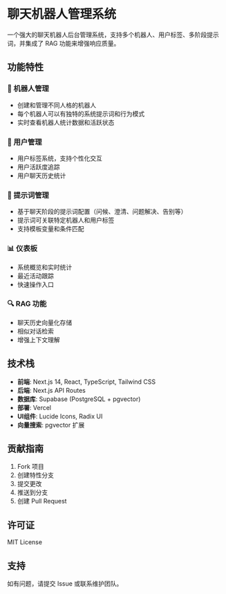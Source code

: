 # 聊天机器人管理系统

一个强大的聊天机器人后台管理系统，支持多个机器人、用户标签、多阶段提示词，并集成了 RAG 功能来增强响应质量。

## 功能特性

### 🤖 机器人管理
- 创建和管理不同人格的机器人
- 每个机器人可以有独特的系统提示词和行为模式
- 实时查看机器人统计数据和活跃状态

### 👥 用户管理
- 用户标签系统，支持个性化交互
- 用户活跃度追踪
- 用户聊天历史统计

### 💬 提示词管理
- 基于聊天阶段的提示词配置（问候、澄清、问题解决、告别等）
- 提示词可关联特定机器人和用户标签
- 支持模板变量和条件匹配

### 📊 仪表板
- 系统概览和实时统计
- 最近活动跟踪
- 快速操作入口

### 🔍 RAG 功能
- 聊天历史向量化存储
- 相似对话检索
- 增强上下文理解

## 技术栈

- **前端**: Next.js 14, React, TypeScript, Tailwind CSS
- **后端**: Next.js API Routes
- **数据库**: Supabase (PostgreSQL + pgvector)
- **部署**: Vercel
- **UI组件**: Lucide Icons, Radix UI
- **向量搜索**: pgvector 扩展

## 贡献指南

1. Fork 项目
2. 创建特性分支
3. 提交更改
4. 推送到分支
5. 创建 Pull Request

## 许可证

MIT License

## 支持

如有问题，请提交 Issue 或联系维护团队。
